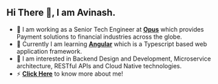 ## Hi There 👋, I am Avinash.

- 🔭 I am working as a Senior Tech Engineer at <a href="https://opusconsulting.com/"><b>Opus</b></a> which provides Payment solutions to financial industries across the globe.
- 🌱 Currently I am learning <a href="https://angular.io/"><b>Angular</b></a> which is a Typescript based web application framework.
- 💬 I am interested in Backend Design and Development, Microservice architecture, RESTful APIs and Cloud Native technologies.
- ⚡ **[Click Here](https://tingreavinash.github.io)** to know more about me!
